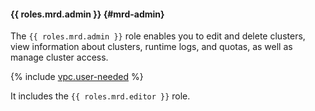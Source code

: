 #### {{ roles.mrd.admin }} {#mrd-admin}

The `{{ roles.mrd.admin }}` role enables you to edit and delete clusters, view information about clusters, runtime logs, and quotas, as well as manage cluster access.

{% include [vpc.user-needed](vpc.user-needed.md) %}

It includes the `{{ roles.mrd.editor }}` role.
